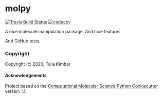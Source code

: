 molpy
==============================
[//]: # (Badges)
[![Travis Build Status](https://travis-ci.com/t-kimber/molpy.svg?branch=master)](https://travis-ci.com/t-kimber/molpy)
[![codecov](https://codecov.io/gh/t-kimber/molpy/branch/master/graph/badge.svg)](https://codecov.io/gh/t-kimber/molpy/branch/master)

A nice molecule manipulation package. 
And nice features. 

And GitHub tests.

### Copyright

Copyright (c) 2020, Talia Kimber


#### Acknowledgements
 
Project based on the 
[Computational Molecular Science Python Cookiecutter](https://github.com/molssi/cookiecutter-cms) version 1.1.
